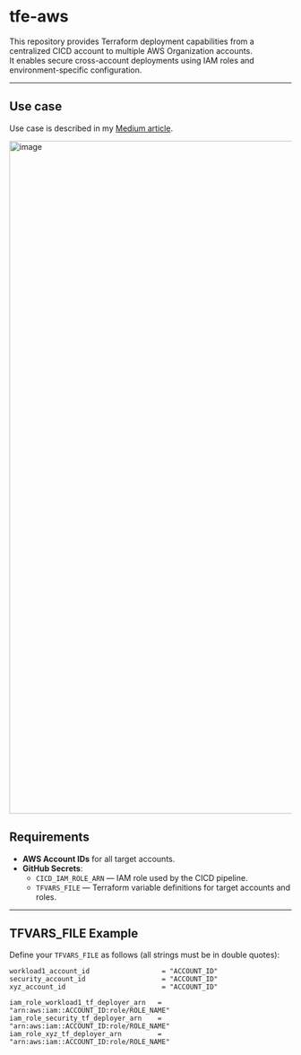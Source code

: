 # tfe-aws

This repository provides Terraform deployment capabilities from a centralized CICD account to multiple AWS Organization accounts.  
It enables secure cross-account deployments using IAM roles and environment-specific configuration.

---

## Use case
Use case is described in my [Medium article](https://alatech.medium.com/enterprise-cloud-patterns-from-the-trenches-centralized-waf-for-cloudfront-d81a9b524840).

<img width="1906" height="1200" alt="image" src="https://github.com/user-attachments/assets/c803cb42-e6c1-4f67-8956-c7e100d204cb" />

## Requirements

- **AWS Account IDs** for all target accounts.
- **GitHub Secrets**:
    - `CICD_IAM_ROLE_ARN` — IAM role used by the CICD pipeline.
    - `TFVARS_FILE` — Terraform variable definitions for target accounts and roles.

---

## TFVARS_FILE Example

Define your `TFVARS_FILE` as follows (all strings must be in double quotes):

```hcl
workload1_account_id                  = "ACCOUNT_ID"
security_account_id                   = "ACCOUNT_ID"
xyz_account_id                        = "ACCOUNT_ID"

iam_role_workload1_tf_deployer_arn   = "arn:aws:iam::ACCOUNT_ID:role/ROLE_NAME"
iam_role_security_tf_deployer_arn    = "arn:aws:iam::ACCOUNT_ID:role/ROLE_NAME"
iam_role_xyz_tf_deployer_arn         = "arn:aws:iam::ACCOUNT_ID:role/ROLE_NAME"
